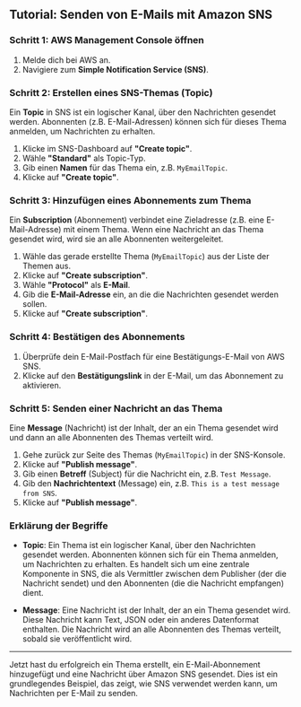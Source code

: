 ## Tutorial: Senden von E-Mails mit Amazon SNS

### Schritt 1: AWS Management Console öffnen

1. Melde dich bei AWS an.
2. Navigiere zum **Simple Notification Service (SNS)**.

### Schritt 2: Erstellen eines SNS-Themas (Topic)

Ein **Topic** in SNS ist ein logischer Kanal, über den Nachrichten gesendet werden. Abonnenten (z.B. E-Mail-Adressen) können sich für dieses Thema anmelden, um Nachrichten zu erhalten.

1. Klicke im SNS-Dashboard auf **"Create topic"**.
2. Wähle **"Standard"** als Topic-Typ.
3. Gib einen **Namen** für das Thema ein, z.B. `MyEmailTopic`.
4. Klicke auf **"Create topic"**.

### Schritt 3: Hinzufügen eines Abonnements zum Thema

Ein **Subscription** (Abonnement) verbindet eine Zieladresse (z.B. eine E-Mail-Adresse) mit einem Thema. Wenn eine Nachricht an das Thema gesendet wird, wird sie an alle Abonnenten weitergeleitet.

1. Wähle das gerade erstellte Thema (`MyEmailTopic`) aus der Liste der Themen aus.
2. Klicke auf **"Create subscription"**.
3. Wähle **"Protocol"** als **E-Mail**.
4. Gib die **E-Mail-Adresse** ein, an die die Nachrichten gesendet werden sollen.
5. Klicke auf **"Create subscription"**.

### Schritt 4: Bestätigen des Abonnements

1. Überprüfe dein E-Mail-Postfach für eine Bestätigungs-E-Mail von AWS SNS.
2. Klicke auf den **Bestätigungslink** in der E-Mail, um das Abonnement zu aktivieren.

### Schritt 5: Senden einer Nachricht an das Thema

Eine **Message** (Nachricht) ist der Inhalt, der an ein Thema gesendet wird und dann an alle Abonnenten des Themas verteilt wird.

1. Gehe zurück zur Seite des Themas (`MyEmailTopic`) in der SNS-Konsole.
2. Klicke auf **"Publish message"**.
3. Gib einen **Betreff** (Subject) für die Nachricht ein, z.B. `Test Message`.
4. Gib den **Nachrichtentext** (Message) ein, z.B. `This is a test message from SNS`.
5. Klicke auf **"Publish message"**.

### Erklärung der Begriffe

- **Topic**: Ein Thema ist ein logischer Kanal, über den Nachrichten gesendet werden. Abonnenten können sich für ein Thema anmelden, um Nachrichten zu erhalten. Es handelt sich um eine zentrale Komponente in SNS, die als Vermittler zwischen dem Publisher (der die Nachricht sendet) und den Abonnenten (die die Nachricht empfangen) dient.
  
- **Message**: Eine Nachricht ist der Inhalt, der an ein Thema gesendet wird. Diese Nachricht kann Text, JSON oder ein anderes Datenformat enthalten. Die Nachricht wird an alle Abonnenten des Themas verteilt, sobald sie veröffentlicht wird.

---

Jetzt hast du erfolgreich ein Thema erstellt, ein E-Mail-Abonnement hinzugefügt und eine Nachricht über Amazon SNS gesendet. Dies ist ein grundlegendes Beispiel, das zeigt, wie SNS verwendet werden kann, um Nachrichten per E-Mail zu senden.